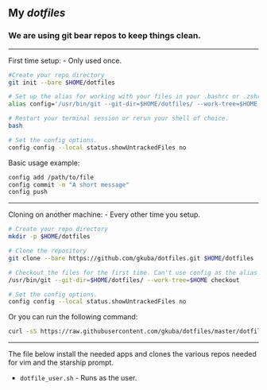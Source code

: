 ## My ___dotfiles___


### We are using git bear repos to keep things clean.
___
First time setup: - Only used once.
```bash
#Create your repo directory
git init --bare $HOME/dotfiles

# Set up the alias for working with your files in your .bashrc or .zshrc
alias config='/usr/bin/git --git-dir=$HOME/dotfiles/ --work-tree=$HOME'

# Restart your terminal session or rerun your shell of choice.
bash

# Set the config options.
config config --local status.showUntrackedFiles no
```

Basic usage example:
```bash
config add /path/to/file
config commit -m "A short message"
config push
```
___

Cloning on another machine: - Every other time you setup.
```bash
# Create your repo directory
mkdir -p $HOME/dotfiles

# Clone the repository
git clone --bare https://github.com/gkuba/dotfiles.git $HOME/dotfiles

# Checkout the files for the first time. Can't use config as the alias isn't currently set. NOTE: this will fail if you have any of the same files in your home dir such as a .bashrc.
/usr/bin/git --git-dir=$HOME/dotfiles/ --work-tree=$HOME checkout

# Set the config options.
config config --local status.showUntrackedFiles no

```
Or you can run the following command:
```bash
curl -sS https://raw.githubusercontent.com/gkuba/dotfiles/master/dotfile_user.sh |bash
```

---

The file below install the needed apps and clones the various repos needed for vim and the starship prompt.
- ```dotfile_user.sh``` - Runs as the user.
